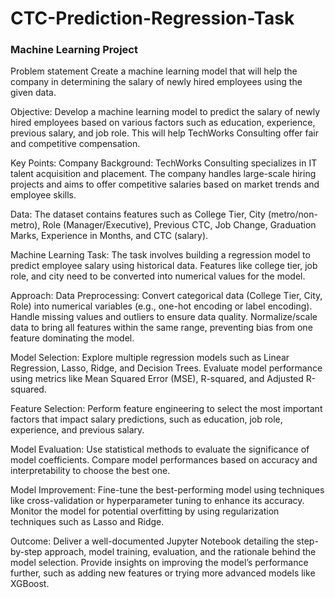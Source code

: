 # CTC-Prediction-Regression-Task
### Machine Learning Project

Problem statement Create a machine learning model that will help the company in determining the salary of newly hired employees using the given data.

Objective:
Develop a machine learning model to predict the salary of newly hired employees based on various factors such as education, experience, previous salary, and job role. This will help TechWorks Consulting offer fair and competitive compensation.

Key Points:
Company Background: TechWorks Consulting specializes in IT talent acquisition and placement. The company handles large-scale hiring projects and aims to offer competitive salaries based on market trends and employee skills.

Data:
The dataset contains features such as College Tier, City (metro/non-metro), Role (Manager/Executive), Previous CTC, Job Change, Graduation Marks, Experience in Months, and CTC (salary).

Machine Learning Task:
The task involves building a regression model to predict employee salary using historical data. Features like college tier, job role, and city need to be converted into numerical values for the model.

Approach:
Data Preprocessing: Convert categorical data (College Tier, City, Role) into numerical variables (e.g., one-hot encoding or label encoding). Handle missing values and outliers to ensure data quality. Normalize/scale data to bring all features within the same range, preventing bias from one feature dominating the model.

Model Selection:
Explore multiple regression models such as Linear Regression, Lasso, Ridge, and Decision Trees. Evaluate model performance using metrics like Mean Squared Error (MSE), R-squared, and Adjusted R-squared.

Feature Selection:
Perform feature engineering to select the most important factors that impact salary predictions, such as education, job role, experience, and previous salary.

Model Evaluation:
Use statistical methods to evaluate the significance of model coefficients. Compare model performances based on accuracy and interpretability to choose the best one.

Model Improvement:
Fine-tune the best-performing model using techniques like cross-validation or hyperparameter tuning to enhance its accuracy. Monitor the model for potential overfitting by using regularization techniques such as Lasso and Ridge.

Outcome:
Deliver a well-documented Jupyter Notebook detailing the step-by-step approach, model training, evaluation, and the rationale behind the model selection. Provide insights on improving the model’s performance further, such as adding new features or trying more advanced models like XGBoost.
